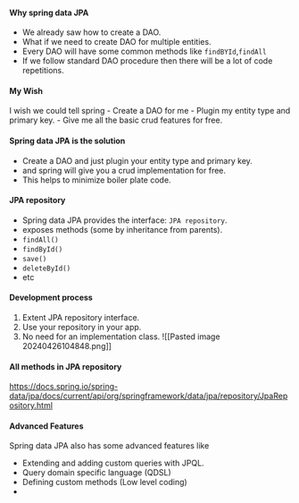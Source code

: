 #### Why spring data JPA
- We already saw how to create a DAO.
- What if we need to create DAO for multiple entities.
- Every DAO will have some common methods like `findBYId`,`findAll`
- If we follow standard DAO procedure then there will be a lot of code repetitions.
#### My Wish
I wish we could tell spring 
     - Create a DAO for me
     - Plugin my entity type and primary key.
     - Give me all the basic crud features for free.

#### Spring data JPA is the solution
- Create a DAO and just plugin your entity type and primary key.
- and spring will give you a crud implementation for free.
- This helps to minimize boiler plate code.
#### JPA repository
- Spring data JPA provides the interface: `JPA repository`.
- exposes methods (some by inheritance from parents).
- `findAll()`
- `findById()`
- `save()`
- `deleteById()`
- etc
#### Development process
1. Extent JPA repository interface.
2. Use your repository in your app.
3. No need for an implementation class.
![[Pasted image 20240426104848.png]]
#### All methods in JPA repository
https://docs.spring.io/spring-data/jpa/docs/current/api/org/springframework/data/jpa/repository/JpaRepository.html

#### Advanced Features
Spring data JPA also has some advanced features like
- Extending and adding custom queries with JPQL.
- Query domain specific language (QDSL)
- Defining custom methods (Low level coding)
- 

